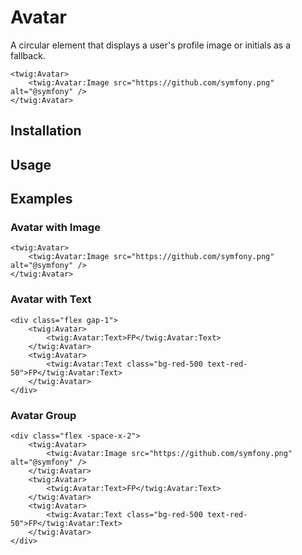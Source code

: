 # Avatar

A circular element that displays a user's profile image or initials as a fallback.

```twig {"preview":true}
<twig:Avatar>
    <twig:Avatar:Image src="https://github.com/symfony.png" alt="@symfony" />
</twig:Avatar>
```

## Installation

<!-- Placeholder: Installation -->

## Usage

<!-- Placeholder: Usage -->

## Examples

### Avatar with Image

```twig {"preview":true}
<twig:Avatar>
    <twig:Avatar:Image src="https://github.com/symfony.png" alt="@symfony" />
</twig:Avatar>
```

### Avatar with Text

```twig {"preview":true}
<div class="flex gap-1">
    <twig:Avatar>
        <twig:Avatar:Text>FP</twig:Avatar:Text>
    </twig:Avatar>
    <twig:Avatar>
        <twig:Avatar:Text class="bg-red-500 text-red-50">FP</twig:Avatar:Text>
    </twig:Avatar>
</div>
```

### Avatar Group

```twig {"preview":true}
<div class="flex -space-x-2">
    <twig:Avatar>
        <twig:Avatar:Image src="https://github.com/symfony.png" alt="@symfony" />
    </twig:Avatar>
    <twig:Avatar>
        <twig:Avatar:Text>FP</twig:Avatar:Text>
    </twig:Avatar>
    <twig:Avatar>
        <twig:Avatar:Text class="bg-red-500 text-red-50">FP</twig:Avatar:Text>
    </twig:Avatar>
</div>
```
